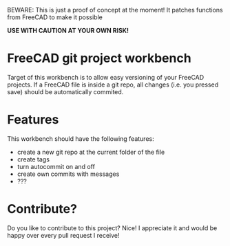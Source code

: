 BEWARE: This is just a proof of concept at the moment!
It patches functions from FreeCAD to make it possible

**USE WITH CAUTION AT YOUR OWN RISK!**


# FreeCAD git project workbench

Target of this workbench is to allow easy versioning of your FreeCAD projects.
If a FreeCAD file is inside a git repo, all changes (i.e. you pressed save)
should be automatically commited.


# Features

This workbench should have the following features:

* create a new git repo at the current folder of the file
* create tags
* turn autocommit on and off
* create own commits with messages
* ???

# Contribute?

Do you like to contribute to this project? Nice! I appreciate it and would be happy over every pull request I receive!
